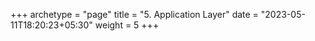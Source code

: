 +++
archetype = "page"
title = "5. Application Layer"
date = "2023-05-11T18:20:23+05:30"
weight = 5
+++

